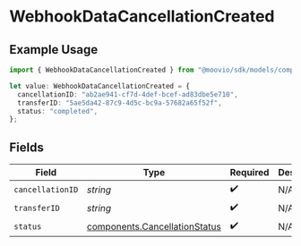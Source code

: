 # WebhookDataCancellationCreated

## Example Usage

```typescript
import { WebhookDataCancellationCreated } from "@moovio/sdk/models/components";

let value: WebhookDataCancellationCreated = {
  cancellationID: "ab2ae941-cf7d-4def-bcef-ad83dbe5e710",
  transferID: "5ae5da42-87c9-4d5c-bc9a-57682a65f52f",
  status: "completed",
};
```

## Fields

| Field                                                                          | Type                                                                           | Required                                                                       | Description                                                                    |
| ------------------------------------------------------------------------------ | ------------------------------------------------------------------------------ | ------------------------------------------------------------------------------ | ------------------------------------------------------------------------------ |
| `cancellationID`                                                               | *string*                                                                       | :heavy_check_mark:                                                             | N/A                                                                            |
| `transferID`                                                                   | *string*                                                                       | :heavy_check_mark:                                                             | N/A                                                                            |
| `status`                                                                       | [components.CancellationStatus](../../models/components/cancellationstatus.md) | :heavy_check_mark:                                                             | N/A                                                                            |